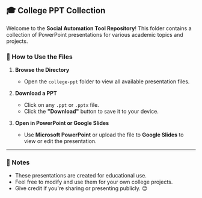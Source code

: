 ## 🎓 College PPT Collection

Welcome to the **Social Automation Tool Repository**!
This folder contains a collection of PowerPoint presentations for various academic topics and projects.

### 📂 How to Use the Files

1. **Browse the Directory**

   * Open the `college-ppt` folder to view all available presentation files.

2. **Download a PPT**

   * Click on any `.ppt` or `.pptx` file.
   * Click the **"Download"** button to save it to your device.

3. **Open in PowerPoint or Google Slides**

   * Use **Microsoft PowerPoint** or upload the file to **Google Slides** to view or edit the presentation.

---

### 📌 Notes

* These presentations are created for educational use.
* Feel free to modify and use them for your own college projects.
* Give credit if you're sharing or presenting publicly. 😊
